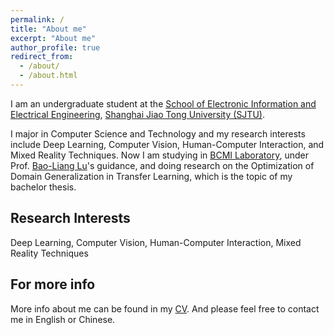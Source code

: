 ```yaml
---
permalink: /
title: "About me"
excerpt: "About me"
author_profile: true
redirect_from: 
  - /about/
  - /about.html
---
```


I am an undergraduate student at the [School of Electronic Information and Electrical Engineering](http://www.seiee.sjtu.edu.cn/), [Shanghai Jiao Tong University (SJTU)](https://www.sjtu.edu.cn/).

I major in Computer Science and Technology and my research interests include Deep Learning, Computer Vision, Human-Computer Interaction, and Mixed Reality Techniques. Now I am studying in [BCMI Laboratory](http://bcmi.sjtu.edu.cn/), under Prof. [Bao-Liang Lu](http://bcmi.sjtu.edu.cn/~blu/)'s guidance, and doing research on the Optimization of Domain Generalization in Transfer Learning, which is the topic of my bachelor thesis.

Research Interests
------
Deep Learning, Computer Vision, Human-Computer Interaction, Mixed Reality Techniques

For more info
------
More info about me can be found in my [CV](https://ruofanliu0129.github.io/Resume/cv/). And please feel free to contact me in English or Chinese.
